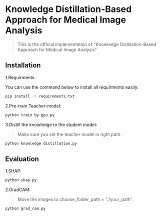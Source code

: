 # Knowledge Distillation-Based Approach for Medical Image Analysis
> This is the official implementation of "Knowledge Distillation-Based Approach for Medical Image Analysis"

## Installation
1.Requirments:

You can use the command below to install all requirments easily:

```sh
pip install -r requirements.txt
```

2.Pre-train Teacher-model:

```sh
python train by gpu.py
```

3.Distill the knowledge to the student model:
> Make sure you set the teacher model in right path.
```sh
python knowledge distillation.py
```
## Evaluation

1.SHAP:
```sh
python shap.py
```


2.GradCAM:
> Move the images to choose_folder_path = "./your_path".
```sh
python grad_cam.py
```



